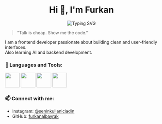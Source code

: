 <h1 align="center">Hi 👋, I'm Furkan</h1>
<p align="center">
  <img src="https://readme-typing-svg.herokuapp.com?font=Fira+Code&duration=3000&pause=1000&color=00F7FF&center=true&width=435&lines=Frontend+Developer;AI+and+Tech+Explorer;Lifelong+Learner" alt="Typing SVG" />
</p>

> "Talk is cheap. Show me the code."

I am a frontend developer passionate about building clean and user-friendly interfaces.  
Also learning AI and backend development.

### 🚀 Languages and Tools:
<p>
  <img src="https://cdn.jsdelivr.net/gh/devicons/devicon/icons/javascript/javascript-original.svg" height="48"/>
  <img src="https://cdn.jsdelivr.net/gh/devicons/devicon/icons/react/react-original.svg" height="48"/>
  <img src="https://cdn.jsdelivr.net/gh/devicons/devicon/icons/html5/html5-original.svg" height="48"/>
  <img src="https://cdn.jsdelivr.net/gh/devicons/devicon/icons/css3/css3-original.svg" height="48"/>
</p>

### 📫 Connect with me:
- Instagram: [@seninkullaniciadin](https://instagram.com/seninkullaniciadin)
- GitHub: [furkanalbayrak](https://github.com/furkanalbayrak)
